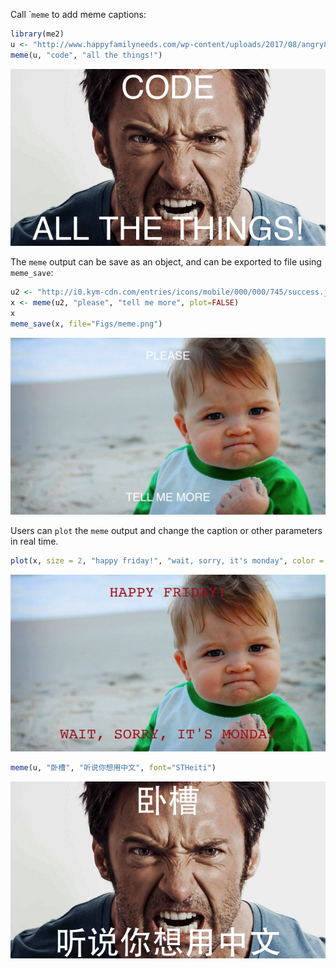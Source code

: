 <!-- README.md is generated from README.Rmd. Please edit that file -->
Call \``meme` to add meme captions:

``` r
library(me2)
u <- "http://www.happyfamilyneeds.com/wp-content/uploads/2017/08/angry8.jpg"
meme(u, "code", "all the things!")
```

![](Figs/unnamed-chunk-2-1.png)

The `meme` output can be save as an object, and can be exported to file using `meme_save`:

``` r
u2 <- "http://i0.kym-cdn.com/entries/icons/mobile/000/000/745/success.jpg"
x <- meme(u2, "please", "tell me more", plot=FALSE)
x
meme_save(x, file="Figs/meme.png")
```

<img src="Figs/meme.png" width="672"/>

Users can `plot` the `meme` output and change the caption or other parameters in real time.

``` r
plot(x, size = 2, "happy friday!", "wait, sorry, it's monday", color = "firebrick", font = "Courier")
```

![](Figs/unnamed-chunk-4-1.png)

``` r
meme(u, "卧槽", "听说你想用中文", font="STHeiti")
```

![](Figs/unnamed-chunk-5-1.png)
